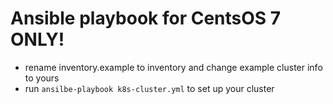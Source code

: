 # Ansible playbook for CentsOS 7 ONLY!

- rename inventory.example to inventory and change example cluster info to yours
- run `ansilbe-playbook k8s-cluster.yml` to set up your cluster
